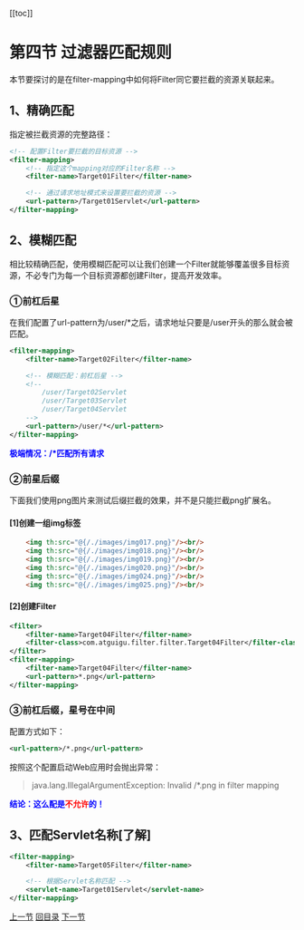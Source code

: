 [[toc]]

# 第四节 过滤器匹配规则

本节要探讨的是在filter-mapping中如何将Filter同它要拦截的资源关联起来。



## 1、精确匹配

指定被拦截资源的完整路径：

```xml
<!-- 配置Filter要拦截的目标资源 -->
<filter-mapping>
    <!-- 指定这个mapping对应的Filter名称 -->
    <filter-name>Target01Filter</filter-name>

    <!-- 通过请求地址模式来设置要拦截的资源 -->
    <url-pattern>/Target01Servlet</url-pattern>
</filter-mapping>
```



## 2、模糊匹配

相比较精确匹配，使用模糊匹配可以让我们创建一个Filter就能够覆盖很多目标资源，不必专门为每一个目标资源都创建Filter，提高开发效率。

### ①前杠后星

在我们配置了url-pattern为/user/*之后，请求地址只要是/user开头的那么就会被匹配。

```xml
<filter-mapping>
    <filter-name>Target02Filter</filter-name>

    <!-- 模糊匹配：前杠后星 -->
    <!--
        /user/Target02Servlet
        /user/Target03Servlet
        /user/Target04Servlet
    -->
    <url-pattern>/user/*</url-pattern>
</filter-mapping>
```

<span style="color:blue;font-weight:bold;">极端情况：/*匹配所有请求</span>

### ②前星后缀

下面我们使用png图片来测试后缀拦截的效果，并不是只能拦截png扩展名。

#### [1]创建一组img标签

```html
    <img th:src="@{/./images/img017.png}"/><br/>
    <img th:src="@{/./images/img018.png}"/><br/>
    <img th:src="@{/./images/img019.png}"/><br/>
    <img th:src="@{/./images/img020.png}"/><br/>
    <img th:src="@{/./images/img024.png}"/><br/>
    <img th:src="@{/./images/img025.png}"/><br/>
```

#### [2]创建Filter

```xml
<filter>
    <filter-name>Target04Filter</filter-name>
    <filter-class>com.atguigu.filter.filter.Target04Filter</filter-class>
</filter>
<filter-mapping>
    <filter-name>Target04Filter</filter-name>
    <url-pattern>*.png</url-pattern>
</filter-mapping>
```

### ③前杠后缀，星号在中间

配置方式如下：

```xml
<url-pattern>/*.png</url-pattern>
```

按照这个配置启动Web应用时会抛出异常：

> java.lang.IllegalArgumentException: Invalid <url-pattern> /*.png in filter mapping

<span style="color:blue;font-weight:bold;">结论：这么配是<span style="color:red;font-weight:bold;">不允许</span>的！</span>

## 3、匹配Servlet名称[了解]

```xml
<filter-mapping>
    <filter-name>Target05Filter</filter-name>

    <!-- 根据Servlet名称匹配 -->
    <servlet-name>Target01Servlet</servlet-name>
</filter-mapping>
```



[上一节](verse03.html) [回目录](index.html) [下一节](verse05.html)